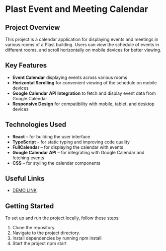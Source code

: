 # **Plast Event and Meeting Calendar**

## Project Overview
This project is a calendar application for displaying events and meetings in various rooms of a Plast building. Users can view the schedule of events in different rooms, and scroll horizontally on mobile devices for better viewing.

## Key Features
- **Event Calendar** displaying events across various rooms
- **Horizontal Scrolling** for convenient viewing of the schedule on mobile devices
- **Google Calendar API Integration** to fetch and display event data from Google Calendar
- **Responsive Design** for compatibility with mobile, tablet, and desktop devices

## Technologies Used
- **React** – for building the user interface
- **TypeScript** – for static typing and improving code quality
- **FullCalendar** – for displaying the calendar with events
- **Google Calendar API** – for integrating with Google Calendar and fetching events
- **CSS** – for styling the calendar components

## Useful Links
- [DEMO LINK]()

## Getting Started
To set up and run the project locally, follow these steps:
1. Clone the repository.
2. Navigate to the project directory.
3. Install dependencies by running npm install
4. Start the project npm start
